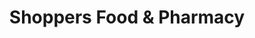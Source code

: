 ---
title: "Shoppers Food & Pharmacy"
url: /dumfries/shoppers-food-and-pharmacy/
shop: supermarket
---